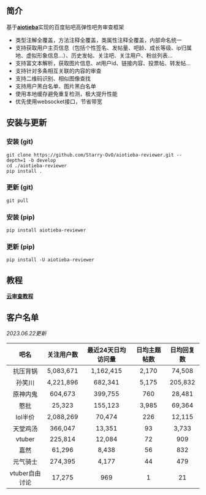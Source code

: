 ## 简介

基于[**aiotieba**](https://github.com/Starry-OvO/aiotieba)实现的百度贴吧高弹性吧务审查框架

+ 类型注解全覆盖，方法注释全覆盖，类属性注释全覆盖，内部命名统一
+ 支持获取用户主页信息（包括个性签名、发帖量、吧龄、成长等级、ip归属地、虚拟形象信息...）、历史发帖、关注吧、关注用户、粉丝列表...
+ 支持富文本解析，获取图片信息、at用户id、链接内容、投票帖、转发帖...
+ 支持针对多条相互关联的内容的审查
+ 支持二维码识别、相似图像查找
+ 支持用户黑白名单、图片黑白名单
+ 使用本地缓存避免重复检测，极大提升性能
+ 优先使用websocket接口，节省带宽

## 安装与更新

### 安装 (git)

```shell
git clone https://github.com/Starry-OvO/aiotieba-reviewer.git --depth=1 -b develop
cd ./aiotieba-reviewer
pip install .
```

### 更新 (git)

```shell
git pull
```

### 安装 (pip)

```shell
pip install aiotieba-reviewer
```

### 更新 (pip)

```shell
pip install -U aiotieba-reviewer
```

## 教程

[**云审查教程**](tutorial/reviewer.md)

## 客户名单

*2023.06.22更新*

|      吧名      | 关注用户数 | 最近24天日均访问量 | 日均主题帖数 | 日均回复数 |
| :------------: | :--------: | :----------------: | :----------: | :--------: |
|    抗压背锅    | 5,083,671  |     1,162,415      |    2,170     |   74,508   |
|     孙笑川     | 4,221,896  |      682,341       |    5,175     |  205,832   |
|    原神内鬼    |  604,673   |      399,755       |     760      |   28,481   |
|      憨批      |   25,323   |      155,123       |    3,985     |   69,364   |
|    lol半价     | 2,088,269  |       70,474       |     226      |   12,115   |
|    天堂鸡汤    |  366,047   |       13,351       |      93      |   3,733    |
|     vtuber     |  225,814   |       12,084       |      72      |    909     |
|      嘉然      |   61,296   |       8,438        |      56      |    832     |
|    元气骑士    |  274,395   |       4,177        |      44      |    479     |
| vtuber自由讨论 |   17,275   |        969         |      1       |     21     |
